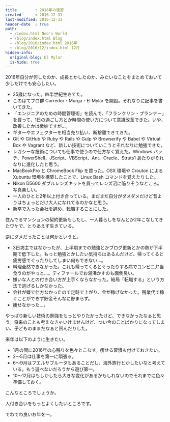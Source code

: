 ```yaml
---
title        : 2016年の復習
created      : 2016-12-31
last-modified: 2016-12-31
header-date  : true
path:
  - /index.html Neo's World
  - /blog/index.html Blog
  - /blog/2016/index.html 2016年
  - /blog/2016/12/index.html 12月
hidden-info:
  original-blog: El Mylar
  is-hide: true
---
```


2016年自分が何したのか、成長とかしたのか、みたいなことをまとめておいて少しだけでも安心したい。

- 25歳になった。四半世紀生きてた。
- このはてブロ群 Corredor・Murga・El Mylar を開設。それなりに記事を書いてきた。
- 「エンジニアのための時間管理術」を読んで、「フランクリン・プランナー」を買って、1日の過ごし方とか時間の使い方について意識改革できた。いや、改善したかは微妙ですが…。
- ギターやエフェクターを相当売り払い、断捨離できてきた。
- Git や GitHub や Ruby や Rails や Gulp や Browserify や Babel や Virtual Box や Vagrant など、新しい技術についていこうとそれなりに勉強できた。
- レガシーな技術についても仕事で使うので仕方なく覚えた。Windows バッチ、PowerShell、JScript、VBScript、Ant、Oracle、Struts1 あたりがそれなりに進化したと思う。
- MacBookPro と ChromeBook Flip を買った。OSX 環境や Crouton による Xubuntu 環境を構築したことで、Linux Bash コマンドを覚えたりした。
- Nikon D5600 ダブルレンズキットを買ってレンズ沼に陥りそうなところ。写真楽しい。
- 一人のひとと2年以上付き合っている。まだまだ自分がダメダメだけど昔よりはちょっとだけ大人になれてるのかなと思う。
- 新卒で入った会社を辞め、転職することにした。

住んでるマンションの契約更新もしたし、一人暮らしをなんとか2年こなしてきたワケで、とりあえず生きている。

逆にダメだったことは何かというと。

- 3日坊主ではなかったが、上半期までの勉強とかブログ更新とかの熱が下半期で低下した。もっと勉強とかしたい気持ちはあるんだけど、帰ってくると疲労感でぐったりしてしまい何もできない…。
- 料理全然できなかった。これも帰ってくるとぐったりする病でコンビニ弁当食うのがやっと…。ティファールでお湯沸かすのも面倒臭い。
- 嫌いな人との付き合い方が上手くならなかった。結局「転職する」という方法で逃げるしかなかった。
- 会社が嫌で仕方なかったので定時で上がり、金が稼げなかった。残業代で稼ぐことができず貯金そんなに貯まらず。
- 痩せなかった…。

やっぱり新しい技術の勉強をもっとやりたかったけど、できなかったなぁと思う。将来のことも考えなきゃいけませんけど、つい今のことばかりになってしまい、子どものままだなぁと凹んだりした。

来年は以下のように生きたい。

- 1月の間に2016年の心残りを色々とこなす。痩せる習慣も付けておきたい。
- 2～5月は仕事を第一に頑張る。
- 6～9月はフエルサブルータもあることだし、海外旅行とかしたいなと考えている。もう遊べないだろうから遊び第一。
- 10～12月はもしかしたら大きな変化があるかもしれないのでそれまでに色々準備しておく。

こんなところでしょうか。

人付き合いをもっとよくしたいところです。

でわでわ良いお年を～。
